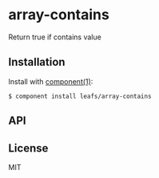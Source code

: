 
# array-contains

  Return true if contains value

## Installation

  Install with [component(1)](http://component.io):

    $ component install leafs/array-contains

## API



## License

  MIT
